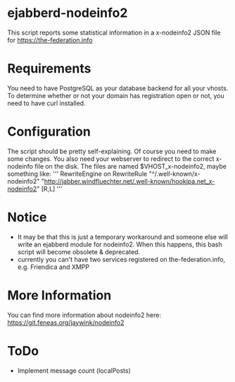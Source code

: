 # ejabberd-nodeinfo2
This script reports some statistical information in a x-nodeinfo2 JSON file for https://the-federation.info

# Requirements
You need to have PostgreSQL as your database backend for all your vhosts. To determine whether or not your domain has registration open or not, you need to have curl installed. 

# Configuration
The script should be pretty self-explaining. Of course you need to make some changes. 
You also need your webserver to redirect to the correct x-nodeinfo file on the disk. The files are named $VHOST_x-nodeinfo2, maybe something like:
'''    RewriteEngine on
	RewriteRule   "^/.well-known/x-nodeinfo2"  "http://jabber.windfluechter.net/.well-known/hookipa.net_x-nodeinfo2"  [R,L]
'''

# Notice
- It may be that this is just a temporary workaround and someone else will write an ejabberd module for nodeinfo2. When this happens, this bash script will become obsolete & deprecated.
- currently you can't have two services registered on the-federation.info, e.g. Friendica and XMPP

# More Information
You can find more information about nodeinfo2 here: https://git.feneas.org/jaywink/nodeinfo2

# ToDo
- Implement message count (localPosts)
